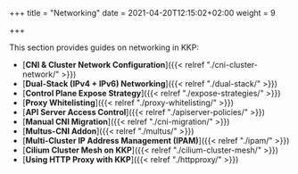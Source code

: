 +++
title = "Networking"
date = 2021-04-20T12:15:02+02:00
weight = 9

+++

This section provides guides on networking in KKP:

- [**CNI & Cluster Network Configuration**]({{< relref "./cni-cluster-network/" >}})
- [**Dual-Stack (IPv4 + IPv6) Networking**]({{< relref "./dual-stack/" >}})
- [**Control Plane Expose Strategy**]({{< relref "./expose-strategies/" >}})
- [**Proxy Whitelisting**]({{< relref "./proxy-whitelisting/" >}})
- [**API Server Access Control**]({{< relref "./apiserver-policies/" >}})
- [**Manual CNI Migration**]({{< relref "./cni-migration/" >}})
- [**Multus-CNI Addon**]({{< relref "./multus/" >}})
- [**Multi-Cluster IP Address Management (IPAM)**]({{< relref "./ipam/" >}})
- [**Cilium Cluster Mesh on KKP**]({{< relref "./cilium-cluster-mesh/" >}})
- [**Using HTTP Proxy with KKP**]({{< relref "./httpproxy/" >}})
